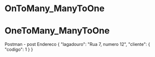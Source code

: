 # OnToMany_ManyToOne
# OneToMany_ManyToOne
Postman - post Endereco
{
"lagadouro": "Rua 7, numero 12",
	"cliente": {
		"codigo": 1
	}
}